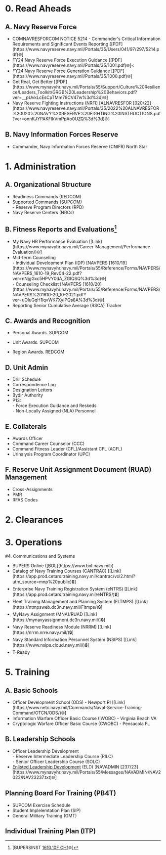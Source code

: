 <!-- xo_playbook -->

# 0. Read Aheads
## A. Navy Reserve Force
<UL>
  <LI>COMNAVRESFORCOM NOTICE 5214 - Commander's Critical Information Requirements and Significant Events Reporting [[PDF](https://www.navyreserve.navy.mil/Portals/35/Users/041/97/297/5214.pdf)🌐]</LI>
  <LI>FY24 Navy Reserve Force Execution Guidance [[PDF](https://www.navyreserve.navy.mil/Portals/35/1001.pdf)🌐]<</LI>
  <LI>FY24 Navy Reserve Force Generation Guidance [[PDF](https://www.navyreserve.navy.mil/Portals/35/1000.pdf)🌐]</LI>
  <LI>Get Real, Get Better [[PDF](https://www.mynavyhr.navy.mil/Portals/55/Support/Culture%20Resilience/Leaders_Toolkit/GRGB%20Leadership%20Behaviors.pdf?ver=__pUvkLcEsCpTMm79CV47w%3d%3d)🌐]</LI>
  <LI>Navy Reserve Fighting Instructions (NRFI) [ALNAVRESFOR [020/22](https://www.navyreserve.navy.mil/Portals/35/2022%20ALNAVRESFOR%20020%20NAVY%20RESERVE%20FIGHTING%20INSTRUCTIONS.pdf?ver=onnKJYPAKFlkVmPpAo0UZQ%3d%3d)🌐]</LI>
</UL>

## B. Navy Information Forces Reserve
<UL>
  <LI>Commander, Navy Information Forces Reserve (CNIFR) North Star</LI>
</UL>

# 1. Administration
## A. Organizational Structure
<P></P>
<UL>
  <LI>Readiness Commands (REDCOM)</LI>
  <LI>
    Supported Commands (SUPCOM)<BR>
    - Reserve Program Directors (RPD)
  </LI>
  <LI>Navy Reserve Centers (NRCs)</LI>
</UL>

## B. Fitness Reports and Evaluations[^1]
[^1]: [BUPERSINST [1610.10F CH1](https://www.mynavyhr.navy.mil/Portals/55/Reference/Instructions/BUPERS/BUPERSINST%201610.10F%20CH-1%20SIGNED%20Combined.pdf?ver=a_cGLQ8RriznhqCAUYxJzw%3d%3d)🌐]
<UL>
  <LI>My Navy HR Performance Evaluation [[Link](https://www.mynavyhr.navy.mil/Career-Management/Performance-Evaluation/)🌐]
  <LI>
    Mid-term Counseling<BR>
    - Individual Development Plan (IDP) [NAVPERS [1610/19](https://www.mynavyhr.navy.mil/Portals/55/Reference/Forms/NAVPERS/NAVPERS_1610-19_Rev04-22.pdf?ver=nNjgGxc5HPVY0dA_ZGIQSQ%3d%3d)🌐]<BR>
    - Counseling Checklist [NAVPERS [1610/20](https://www.mynavyhr.navy.mil/Portals/55/Reference/Forms/NAVPERS/NAVPERS%201610-20_10-2021.pdf?ver=uOluGqH1lqvWK7XyIPQs8A%3d%3d)🌐]
  <LI>Reporting Senior Cumulative Average (RSCA) Tracker</LI>
</UL>

## C. Awards and Recognition
<UL>
  <LI>
    <P>Personal Awards. SUPCOM</P>
  </LI>
  <LI>
    <P>Unit Awards. SUPCOM</P>
  </LI>
  <LI>
    <P>Region Awards. REDCOM</P>
  </LI>
</UL>

## D. Unit Admin
<UL>
  <LI>Drill Schedule</LI>
  <LI>Correspondence Log</LI>
  <LI>Designation Letters</LI>
  <LI>Bydir Authority</LI>
  <LI>
    P13:<BR>
    - Force Execution Guidance and Reskeds<BR>
    - Non-Locally Assigned (NLA) Personnel
  </LI>
</UL>

## E. Collaterals
<UL>
  <LI>Awards Officer</LI>
  <LI>Command Career Counselor (CCC)</LI>
  <LI>Command Fitness Leader (CFL)/Assistant CFL (ACFL)</LI>
  <LI>Urinalysis Program Coordinator (UPC)</LI>
</UL>

## F. Reserve Unit Assignment Document (RUAD) Management
<UL>
  <LI>Cross-Assignments</LI>
  <LI>PMR</LI>
  <LI>RFAS Codes</LI>
</UL>

# 2. Clearances

# 3. Operations

#4. Communications and Systems
<UL>
  <LI>BUPERS Online ([BOL](https://www.bol.navy.mil))</LI>
  <LI>Catalog of Navy Training Courses (CANTRAC) [[Link](https://app.prod.cetars.training.navy.mil/cantrac/vol2.html?utm_source=mnp%20public)🔒]</LI>
  <LI>Enterprise Navy Training Registration System (eNTRS) [[Link](https://app.prod.cetars.training.navy.mil/eNTRS/)🔒]</LI>
  <LI>Fleet Training Management and Planning System (FLTMPS) [[Link](https://ntmpsweb.dc3n.navy.mil/Fltmps/)🔒]</LI>
  <LI>MyNavy Assignment (MNA)/RUAD [[Link](https://mynavyassignment.dc3n.navy.mil/)🔒]</LI>
  <LI>Navy Reserve Readiness Module (NRRM) [[Link](https://nrrm.nrre.navy.mil/)🔒]</LI>
  <LI>Navy Standard Information Personnel System (NSIPS) [[Link](https://www.nsips.cloud.navy.mil/)🔒]</LI>
  <LI>T-Ready</LI>
</UL>

# 5. Training
## A. Basic Schools
<UL>
  <LI>Officer Development School (ODS) - Newport RI [[Link](https://www.netc.navy.mil/Commands/Naval-Service-Training-Command/OTCN/ODS/)🌐]</LI>
  <LI>Information Warfare Officer Basic Course (IWOBC) - Virginia Beach VA</LI>
  <LI>Cryptologic Warfare Officer Basic Course (CWOBC) - Pensacola FL</LI>
</UL>

## B. Leadership Schools
<UL>
  <LI>
    Officer Leadership Development<BR>
    - Reserve Intermediate Leadership Course (RILC)<BR>
    - Senior Officer Leadership Course (SOLC)
  </LI>
  <LI><A href="https://www.netc.navy.mil/ELD/" target="_blank">Enlisted Leadership Development</A> (ELD) [NAVADMIN [237/23](https://www.mynavyhr.navy.mil/Portals/55/Messages/NAVADMIN/NAV2023/NAV23237.txt)🌐]</LI>
</UL>

## Planning Board For Training (PB4T)
<UL>
  <LI>SUPCOM Exercise Schedule</LI>
  <LI>Student Implelemtation Plan (SIP)</LI>
  <LI>General Military Training (GMT)</LI>
</UL>

## Individual Training Plan (ITP)